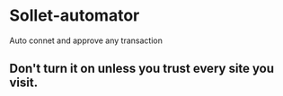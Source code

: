 # Sollet-automator
Auto connet and approve any transaction
## **Don't turn it on unless you trust every site you visit.**
